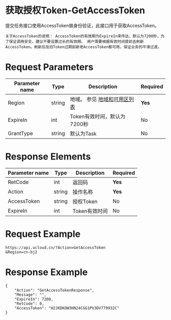 # 获取授权Token-GetAccessToken

提交任务接口使用AccessToken做身份验证，此接口用于获取AccessToken。

```
关于AccessToken的说明： AccessToken的有效期为ExpireIn来传达，默认为7200秒，为了保证调用安全，建议不要设置过长的有效期。 用户需要根据有效时间提前去刷新AccessToken。刷新后及旧Token过期前新老AccessToken都可用，保证业务的平滑过渡。
```

# Request Parameters
|Parameter name|Type|Description|Required|
|---|---|---|---|
|Region|string|地域。 参见 [地域和可用区列表](api/summary/regionlist)|**Yes**|
|ExpireIn|int|Token有效时间，默认为7200秒|No|
|GrantType|string|默认为Task|No|

# Response Elements
|Parameter name|Type|Description|Required|
|---|---|---|---|
|RetCode|int|返回码|**Yes**|
|Action|string|操作名称|**Yes**|
|AccessToken|string|授权Token|No|
|ExpireIn|int|Token有效时间|No|

# Request Example
```
https://api.ucloud.cn/?Action=GetAccessToken
&Region=cn-bj2
```

# Response Example
```
{
    "Action": "GetAccessTokenResponse", 
    "Message": "", 
    "ExpireIn": 7200, 
    "RetCode": 0, 
    "AccessToken": "H2JKDKOW3HN24CGG1PV3DV779932C"
}
```

